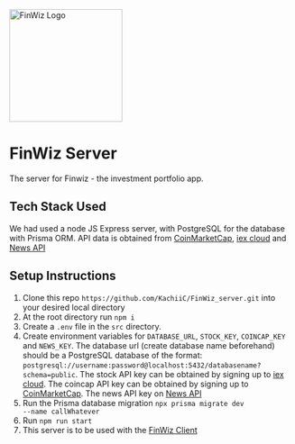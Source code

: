 <img src="https://user-images.githubusercontent.com/32797002/169280194-9103ceac-adf5-42c7-bcb1-ba3803956c34.png" alt="FinWiz Logo" width="200"/>

# FinWiz Server
The server for Finwiz - the investment portfolio app.

## Tech Stack Used
We had used a node JS Express server, with PostgreSQL for the database with Prisma ORM. API data is obtained from [CoinMarketCap](https://coinmarketcap.com/api/), [iex cloud](https://iexcloud.io/) and [News API](https://newsapi.org/)

## Setup Instructions

1. Clone this repo `https://github.com/KachiiC/FinWiz_server.git` into your desired local directory
2. At the root directory run <code>npm i</code>
3. Create a `.env` file in the `src` directory.
4. Create environment variables for `DATABASE_URL`, `STOCK_KEY`, `COINCAP_KEY` and `NEWS_KEY`. The database url (create database name beforehand) should be a PostgreSQL database of the format: `postgresql://username:password@localhost:5432/databasename?schema=public`. The stock API key can be obtained by signing up to [iex cloud](https://iexcloud.io/). The coincap API key can be obtained by signing up to [CoinMarketCap](https://coinmarketcap.com/api/). The news API key on [News API](https://newsapi.org/)
5. Run the Prisma database migration <code>npx prisma migrate dev --name callWhatever</code>
6. Run <code>npm run start</code>
7. This server is to be used with the [FinWiz Client](https://github.com/KachiiC/FinWiz_client)
